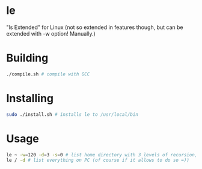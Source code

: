 # le
"ls Extended" for Linux (not so extended in features though, but can be extended with -w option! Manually.)

# Building
```bash
./compile.sh # compile with GCC
```
# Installing
```bash
sudo ./install.sh # installs le to /usr/local/bin
```
# Usage
```bash
le ~ -w=120 -d=3 -s=0 # list home directory with 3 levels of recursion, don't show hidden files, display names in 120-character field.
le / -d # list everything on PC (of course if it allows to do so =))
```
